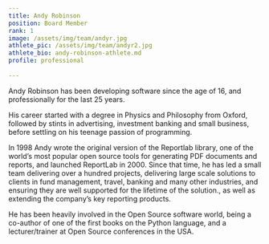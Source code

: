 ```yaml
---
title: Andy Robinson
position: Board Member
rank: 1
image: /assets/img/team/andyr.jpg
athlete_pic: /assets/img/team/andyr2.jpg
athlete_bio: andy-robinson-athlete.md
profile: professional
  	
---
```


Andy Robinson has been developing software since the age of 16, and professionally for the last 25 years. 

His career started with a degree in Physics and Philosophy from Oxford, followed by stints in advertising, investment banking and small business, before settling on his teenage passion of programming.

In 1998 Andy wrote the original version of the Reportlab library, one of the world’s most popular open source tools for generating PDF documents and reports, and launched ReportLab in 2000.   Since that time, he has led a small team delivering over a hundred projects, delivering large scale solutions to clients in fund management, travel, banking and many other industries, and ensuring they are well supported for the lifetime of the solution., as well as extending the company’s key reporting products.

He has been heavily involved in the Open Source software world, being a co-author of one of the first books on the Python language, and a lecturer/trainer at Open Source conferences in the USA.  
